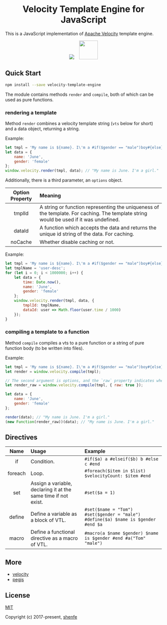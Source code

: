 <h1 align="center">Velocity Template Engine for JavaScript</h1>

This is a JavaScript implementation of [Apache Velocity](http://velocity.apache.org/) template engine.

<p align="center">
    <img src="https://raw.githubusercontent.com/shenfe/Velocity/master/readme_assets/velocity-logo.png">
    <img width="60" height="60" src="https://raw.githubusercontent.com/shenfe/Velocity/master/readme_assets/javascript-logo.png">
</p>

## Quick Start

```bash
npm install --save velocity-template-engine
```

The module contains methods `render` and `compile`, both of which can be used as pure functions.

### rendering a template

Method `render` combines a velocity template string (`vts` below for short) and a data object, returning a string.

Example:

```js
let tmpl = 'My name is ${name}. I\'m a #if($gender == "male")boy#{else}girl#end.';
let data = {
    name: 'June',
    gender: 'female'
};
window.velocity.render(tmpl, data); // "My name is June. I'm a girl."
```

Additionally, there is a third parameter, an `options` object.

| Option Property | Meaning |
| :---: | :--- |
| tmplId | A string or function representing the uniqueness of the template. For caching. The template string would be used if it was undefined. |
| dataId | A function which accepts the data and returns the unique id string of the data. For caching. |
| noCache | Whether disable caching or not. |

Example:

```js
let tmpl = 'My name is ${name}. I\'m a #if($gender == "male")boy#{else}girl#end.';
let tmplName = 'user-desc';
for (let i = 0; i < 1000000; i++) {
    let data = {
        time: Date.now(),
        name: 'June',
        gender: 'female'
    };
    window.velocity.render(tmpl, data, {
        tmplId: tmplName,
        dataId: user => Math.floor(user.time / 1000)
    });
}
```

### compiling a template to a function

Method `compile` compiles a vts to a pure function or a string of pure function body (to be written into files).

Example:

```js
let tmpl = 'My name is ${name}. I\'m a #if($gender == "male")boy#{else}girl#end.';
let render = window.velocity.compile(tmpl);

// The second argument is options, and the `raw` property indicates whether to compile the vts to a string or not.
let render_raw = window.velocity.compile(tmpl, { raw: true });

let data = {
    name: 'June',
    gender: 'female'
};

render(data); // "My name is June. I'm a girl."
(new Function(render_raw))(data); // "My name is June. I'm a girl."
```

## Directives

Name | Usage | Example
:---: | :--- | :---
if | Condition. | `#if($a) a #elseif($b) b #else c #end`
foreach | Loop. | `#foreach($item in $list) $velocityCount: $item #end`
set | Assign a variable, declaring it at the same time if not exist. | `#set($a = 1)`
define | Define a variable as a block of VTL. | `#set($name = "Tom") #set($gender = "male") #define($a) $name is $gender #end $a`
macro | Define a functional directive as a macro of VTL. | `#macro(a $name $gender) $name is $gender #end #a("Tom" "male")`

## More

* [velocity](http://velocity.apache.org/)
* [pegjs](https://github.com/pegjs/pegjs)

## License

[MIT](http://opensource.org/licenses/MIT)

Copyright (c) 2017-present, [shenfe](https://github.com/shenfe)
